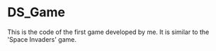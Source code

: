 # DS_Game
This is the code of the first game developed by me. It is similar to the 'Space Invaders' game.
